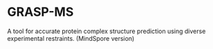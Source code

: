 # GRASP-MS
A tool for accurate protein complex structure prediction using diverse experimental restraints. (MindSpore version)
